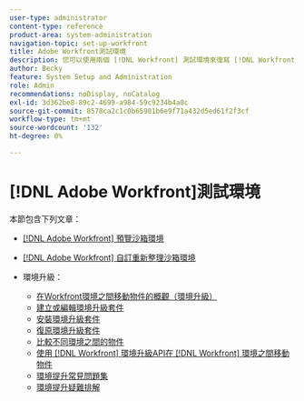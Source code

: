 ```yaml
---
user-type: administrator
content-type: reference
product-area: system-administration
navigation-topic: set-up-workfront
title: Adobe Workfront測試環境
description: 您可以使用兩個 [!DNL Workfront] 測試環境來復寫 [!DNL Workfront] 生產環境。 Workfront會在每個週末重新整理預覽沙箱。 星期五新增到您即時環境的資料會在下星期一之前顯示在您的預覽沙箱中。 自訂重新整理沙箱是獨立的測試環境，由您手動重新整理。 取得自訂重新整理沙箱需要額外付費。
author: Becky
feature: System Setup and Administration
role: Admin
recommendations: noDisplay, noCatalog
exl-id: 3d362be8-89c2-4699-a984-59c9234b4a0c
source-git-commit: 8578ca2c1c0b65901b6e9f71a432d5ed61f2f3cf
workflow-type: tm+mt
source-wordcount: '132'
ht-degree: 0%

---
```


# [!DNL Adobe Workfront]測試環境

本節包含下列文章：

* [&#x200B; [!DNL Adobe Workfront] 預覽沙箱環境](../../../administration-and-setup/set-up-workfront/workfront-testing-environments/wf-preview-sandbox-environment.md)
* [&#x200B; [!DNL Adobe Workfront] 自訂重新整理沙箱環境](../../../administration-and-setup/set-up-workfront/workfront-testing-environments/wf-custom-refresh-sandbox-environment.md)
* 環境升級：

   * [在Workfront環境之間移動物件的概觀（環境升級）](/help/quicksilver/administration-and-setup/set-up-workfront/workfront-testing-environments/environment-promotion-in-wf.md)
   * [建立或編輯環境升級套件](/help/quicksilver/administration-and-setup/set-up-workfront/workfront-testing-environments/environment-promotion-create-package.md)
   * [安裝環境升級套件](/help/quicksilver/administration-and-setup/set-up-workfront/workfront-testing-environments/environment-promotion-install-package.md)
   * [復原環境升級套件](/help/quicksilver/administration-and-setup/set-up-workfront/workfront-testing-environments/environment-promotion-rollback.md)
   * [比較不同環境之間的物件](/help/quicksilver/administration-and-setup/set-up-workfront/workfront-testing-environments/environment-promotion-compare.md)
   * [使用 [!DNL Workfront] 環境升級API在 [!DNL Workfront] 環境之間移動物件](/help/quicksilver/administration-and-setup/set-up-workfront/workfront-testing-environments/environment-promotion.md)
   * [環境提升常見問題集](/help/quicksilver/administration-and-setup/set-up-workfront/workfront-testing-environments/environment-promotion-faq.md)
   * [環境提升疑難排解](/help/quicksilver/administration-and-setup/set-up-workfront/workfront-testing-environments/environment-promotion-troubleshooting.md)

